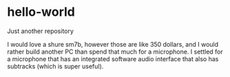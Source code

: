 # hello-world
Just another repository

I would love a shure sm7b, however those are like 350 dollars, and I would rather build another PC than spend that much for a microphone.
  I settled for a microphone that has an integrated software audio interface that also has subtracks (which is super useful).
  
  

